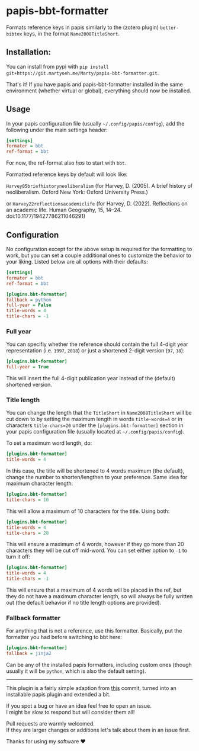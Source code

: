 # papis-bbt-formatter

Formats reference keys in papis similarly to the (zotero plugin) `better-bibtex` keys, in the format `Name2008TitleShort`.
## Installation:

<!-- TODO set up pypi repository / explain git install path -->
You can install from pypi with `pip install git+https://git.martyoeh.me/Marty/papis-bbt-formatter.git`.

That's it! If you have papis and papis-bbt-formatter installed in the same environment (whether virtual or global),
everything should now be installed.

## Usage

In your papis configuration file (usually `~/.config/papis/config`), add the following under the main settings header:

```cfg
[settings]
formater = bbt
ref-format = bbt
```

For now, the ref-format also *has* to start with `bbt`. 

Formatted reference keys by default will look like:

`Harvey05briefhistoryneoliberalism` (for Harvey, D. (2005). A brief history of neoliberalism. Oxford New York: Oxford University Press.) 

or `Harvey22reflectionsacademiclife` (for Harvey, D. (2022). Reflections on an academic life. Human Geography, 15, 14–24. doi:10.1177/19427786211046291)

## Configuration

No configuration except for the above setup is required for the formatting to work,
but you can set a couple additional ones to customize the behavior to your liking.
Listed below are all options with their defaults:

```cfg
[settings]
formater = bbt
ref-format = bbt

[plugins.bbt-formatter]
fallback = python
full-year = False
title-words = 4
title-chars = -1
```

### Full year

You can specifiy whether the reference should contain the full 4-digit year representation (i.e. `1997`, `2018`) or just a shortened 2-digit version (`97`, `18`):

```cfg
[plugins.bbt-formatter]
full-year = True
```

This will insert the full 4-digit publication year instead of the (default) shortened version.

### Title length

You can change the length that the `TitleShort` in `Name2008TitleShort` will be cut down to by setting
the maximum length in words `title-words=4` or in characters `title-chars=20` under the `[plugins.bbt-formatter]` section in your papis configuration file (usually located at `~/.config/papis/config`).

To set a maximum word length, do:

```cfg
[plugins.bbt-formatter]
title-words = 4
```

In this case, the title will be shortened to 4 words maximum (the default),
change the number to shorten/lengthen to your preference.
Same idea for maximum character length:

```cfg
[plugins.bbt-formatter]
title-chars = 10
```

This will allow a maximum of 10 characters for the title.
Using both:

```cfg
[plugins.bbt-formatter]
title-words = 4
title-chars = 20
```

This will ensure a maximum of 4 words, however if they go more than 20 characters they will be cut off mid-word.
You can set either option to `-1` to turn it off:

```cfg
[plugins.bbt-formatter]
title-words = 4
title-chars = -1
```

This will ensure that a maximum of 4 words will be placed in the ref, but they do not have a maximum character length, 
so will always be fully written out (the default behavior if no title length options are provided).

### Fallback formatter

For anything that is not a reference, use this formatter. 
Basically, put the formatter you had before switching to bbt here:

```cfg
[plugins.bbt-formatter]
fallback = jinja2
```

Can be any of the installed papis formatters, including custom ones
(though usually it will be `python`, which is also the default setting).

---

This plugin is a fairly simple adaption from [this](https://github.com/hrdl-github/papis/commit/b9b9c6eaa3de159e1b210174ef49e90a89271eb8) commit,
turned into an installable papis plugin and extended a bit.

If you spot a bug or have an idea feel free to open an issue.\
I might be slow to respond but will consider them all!

Pull requests are warmly welcomed.\
If they are larger changes or additions let's talk about them in an issue first.

Thanks for using my software ❤️
